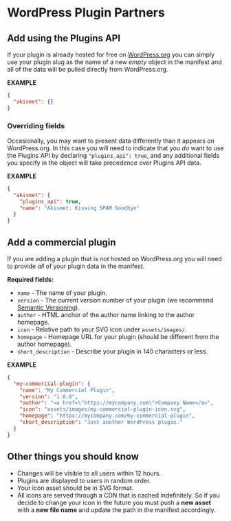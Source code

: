 # WordPress Plugin Partners

## Add using the Plugins API

If your plugin is already hosted for free on <a href="https://wordpress.org/plugins/">WordPress.org</a> you can simply use your plugin slug as the name of a new _empty_ object in the manifest and all of the data will be pulled directly from WordPress.org.

**EXAMPLE**

```json
{
  "akismet": {}
}
```

### Overriding fields

Occasionally, you may want to present data differently than it appears on WordPress.org. In this case you will need to indicate that you _do_ want to use the Plugins API by declaring `"plugins_api": true`, and any additional fields you specify in the object will take precedence over Plugins API data.

**EXAMPLE**

```json
{
  "akismet": {
    "plugins_api": true,
    "name": "Akismet: Kissing SPAM Goodbye"
  }
}
```

## Add a commercial plugin

If you are adding a plugin that is _not_ hosted on WordPress.org you will need to provide _all_ of your plugin data in the manifest.

**Required fields:**

* `name` - The name of your plugin.
* `version` - The current version number of your plugin (we recommend [Semantic Versioning](http://semver.org/)).
* `author` - HTML anchor of the author name linking to the author homepage.
* `icon` - Relative path to your SVG icon under `assets/images/`.
* `homepage` - Homepage URL for your plugin (should be different from the author homepage).
* `short_description` - Describe your plugin in 140 characters or less.

**EXAMPLE**

```json
{
  "my-commercial-plugin": {
    "name": "My Commercial Plugin",
    "version": "1.0.0",
    "author": "<a href=\"https://mycompany.com\">Company Name</a>",
    "icon": "assets/images/my-commercial-plugin-icon.svg",
    "homepage": "https://mycompany.com/my-commercial-plugin",
    "short_description": "Just another WordPress plugin."
  }
}
```

## Other things you should know

* Changes will be visible to all users within 12 hours.
* Plugins are displayed to users in random order.
* Your icon asset should be in SVG format.
* All icons are served through a CDN that is cached indefinitely. So if you decide to change your icon in the future you must push a **new asset** with a **new file name** and update the path in the manifest accordingly.
